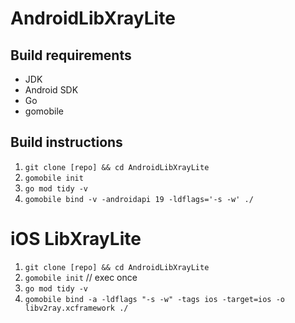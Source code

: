 # AndroidLibXrayLite

## Build requirements
* JDK
* Android SDK
* Go
* gomobile

## Build instructions
1. `git clone [repo] && cd AndroidLibXrayLite`
2. `gomobile init`
3. `go mod tidy -v`
4. `gomobile bind -v -androidapi 19 -ldflags='-s -w' ./`



# iOS LibXrayLite

1. `git clone [repo] && cd AndroidLibXrayLite`
2. `gomobile init`  // exec once
3. `go mod tidy -v` 
2. `gomobile bind -a -ldflags "-s -w" -tags ios -target=ios -o libv2ray.xcframework ./`
